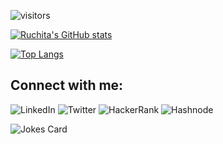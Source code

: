 
<!--
**ruchipotamsetti/ruchipotamsetti** is a ✨ _special_ ✨ repository because its `README.md` (this file) appears on your GitHub profile.

Here are some ideas to get you started:

 
- 🌱 I’m currently learning ...
- 👯 I’m looking to collaborate on ...
- 🤔 I’m looking for help with ...
- 💬 Ask me about ...
- 📫 How to reach me: ...
- 😄 Pronouns: ...
- ⚡ Fun fact: ...
-->


![visitors](https://visitor-badge.glitch.me/badge?page_id=ruchipotamsetti.ruchipotamsetti)


[![Ruchita's GitHub stats](https://github-readme-stats.vercel.app/api?username=ruchipotamsetti&hide=contribs,prs,issues&show_icons=true&theme=nightowl)](https://github.com/ruchipotamsetti/github-readme-stats)

[![Top Langs](https://github-readme-stats.vercel.app/api/top-langs/?username=ruchipotamsetti&layout=compact&theme=nightowl)](https://github.com/ruchipotamsetti/github-readme-stats)

## Connect with me:
<img alt="LinkedIn" src="https://img.shields.io/badge/linkedin%20-%230077B5.svg?&style=for-the-badge&logo=linkedin&logoColor=white"/>
<img alt="Twitter" src="https://img.shields.io/badge/<RuchitaCodes>%20-%231DA1F2.svg?&style=for-the-badge&logo=Twitter&logoColor=white"/>
<img alt="HackerRank" src="https://img.shields.io/badge/-Hackerrank-2EC866?style=for-the-badge&logo=HackerRank&logoColor=white"/>
<img alt="Hashnode" src="https://img.shields.io/badge/Hashnode-2962FF?style=for-the-badge&logo=hashnode&logoColor=white">

![Jokes Card](https://readme-jokes.vercel.app/api?username=ruchipotamsetti&theme=nightowl&borderColor=NULL)
